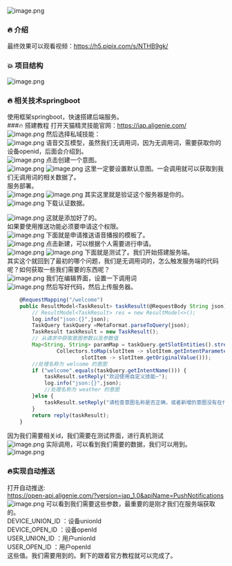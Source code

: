 ![image.png](https://ucc.alicdn.com/pic/developer-ecology/828c06c1dbea4311adda624740ada153.png)
### 🔥  介绍

最终效果可以观看视频：https://h5.pipix.com/s/NTHB9gk/
### 💥  项目结构

![image.png](https://ucc.alicdn.com/pic/developer-ecology/1c5696dd4aef487f9cf8685a87346bbf.png)
### 🔥  相关技术springboot

使用框架springboot，快速搭建后端服务。  
###🔥  搭建教程
打开天猫精灵技能官网：https://iap.aligenie.com/
![image.png](https://ucc.alicdn.com/pic/developer-ecology/4d3b8977ac6d433ab26d00e3f1b338e2.png)
然后选择私域技能：  
![image.png](https://ucc.alicdn.com/pic/developer-ecology/73fea72fda114d5b8ff723f22685727e.png)
语音交互模型，虽然我们无调用词，因为无调用词，需要获取你的设备openid，后面会介绍到。  
![image.png](https://ucc.alicdn.com/pic/developer-ecology/3bf3bcf0778643bbb7cb72c8d88ef8a1.png)
点击创建一个意图。  
![image.png](https://ucc.alicdn.com/pic/developer-ecology/60c90f2732184c9c8c63725d3c365500.png)
![image.png](https://ucc.alicdn.com/pic/developer-ecology/967176c9065641f6baf05dea599a831a.png)
这里一定要设置默认意图。一会调用就可以获取到我们无调用词的相关数据了。  
服务部署。  
![image.png](https://ucc.alicdn.com/pic/developer-ecology/1f60de1c3f074a82862e65b5b534145e.png)
![image.png](https://ucc.alicdn.com/pic/developer-ecology/693ccebca4434aa2b3bd917732d3ebcb.png)
其实这里就是验证这个服务器是你的。  
![image.png](https://ucc.alicdn.com/pic/developer-ecology/43993dab7fce4778a02ca0788ea2fef1.png)
下载认证数据。

![image.png](https://ucc.alicdn.com/pic/developer-ecology/da69f25d9867432a94439e588ad862a3.png)
这就是添加好了的。  
如果要使用推送功能必须要申请这个权限。  
![image.png](https://ucc.alicdn.com/pic/developer-ecology/657ea84a268244ff8e74ce981d858a34.png)
下面就是申请推送语音播报的模板了。  
![image.png](https://ucc.alicdn.com/pic/developer-ecology/f01acb700f264b6698407ec0bd2ca0a9.png)
点击新建，可以根据个人需要进行申请。  
![image.png](https://ucc.alicdn.com/pic/developer-ecology/453025e745134753af1e28f2e4703277.png)
![image.png](https://ucc.alicdn.com/pic/developer-ecology/ac27d7d5e22c42f19bf9b6deb9ede101.png)
下面就是测试了。我们开始搭建服务端。  
其实这个就回到了最初的哪个问题，我们是无调用词的，怎么触发服务端的代码呢？如何获取一些我们需要的东西呢？  
![image.png](https://ucc.alicdn.com/pic/developer-ecology/28e1dce4056f4da4b0b665c74b0fb029.png)
我们在编辑界面，设置一下调用词  
![image.png](https://ucc.alicdn.com/pic/developer-ecology/74c48598becb4dcba045cc819fd36319.png)
然后写好代码，然后上传服务器。
```js
    @RequestMapping("/welcome")
    public ResultModel<TaskResult> taskResult(@RequestBody String json){
        // ResultModel<TaskResult> res = new ResultModel<>();
        log.info("json:{}",json);
        TaskQuery taskQuery =MetaFormat.parseToQuery(json);
        TaskResult taskResult = new TaskResult();
        // 从请求中获取意图参数以及参数值
        Map<String, String> paramMap = taskQuery.getSlotEntities().stream().collect(
                Collectors.toMap(slotItem -> slotItem.getIntentParameterName(),
                        slotItem -> slotItem.getOriginalValue()));
        //处理名称为 welcome 的意图
        if ("welcome".equals(taskQuery.getIntentName())) {
            taskResult.setReply("欢迎使用自定义技能~");
            log.info("json:{}",json);
            //处理名称为 weather 的意图
        }else {
            taskResult.setReply("请检查意图名称是否正确，或者新增的意图没有在代码里添加对应的处理分支。");
        }
        return reply(taskResult);
    }
```  
因为我们需要相关id，我们需要在测试界面，进行真机测试  
![image.png](https://ucc.alicdn.com/pic/developer-ecology/0fbaf4781c864eaea7e9865e85fb742c.png)
实际调用，可以看到我们需要的数据，我们可以用到。  
![image.png](https://ucc.alicdn.com/pic/developer-ecology/274ecd65615649c8998fb7f389773207.png)
### 🔥实现自动推送

打开自动推送:  
https://open-api.aligenie.com/?version=iap_1.0&apiName=PushNotifications  
![image.png](https://ucc.alicdn.com/pic/developer-ecology/5698bdb0876a4a45be4b4612cef8ec9b.png)
可以看到我们需要这些参数，最重要的是刚才我们在服务端获取的。  
DEVICE_UNION_ID ：设备unionId  
DEVICE_OPEN_ID ：设备openId  
USER_UNION_ID ：用户unionId  
USER_OPEN_ID ：用户openId  
这些值。我们需要用到的。剩下的跟着官方教程就可以完成了。  